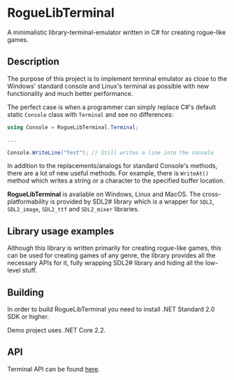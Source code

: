 # RogueLibTerminal

A minimalistic library-terminal-emulator written in C# for creating rogue-like games.

## Description

The purpose of this project is to implement terminal emulator as close to the Windows' standard console and Linux's terminal as possible with new functionality and much better performance.

The perfect case is when a programmer can simply replace C#'s default static `Console` class with `Terminal` and see no differences:

```csharp
using Console = RogueLibTerminal.Terminal;

...

Console.WriteLine("Test"); // Still writes a line into the console
```

In addition to the replacements/analogs for standard Console's methods, there are a lot of new useful methods. For example, there is `WriteAt()` method which writes a string or a character to the specified buffer location.

**RogueLibTerminal** is available on Windows, Linux and MacOS. The cross-platformability is provided by SDL2# library which is a wrapper for `SDL2`, `SDL2_image`, `SDL2_ttf` and `SDL2_mixer` libraries.

## Library usage examples

Although this library is written primarily for creating rogue-like games, this can be used for creating games of any genre, the library provides all the necessary APIs for it, fully wrapping SDL2# library and hiding all the low-level stuff.

## Building

In order to build RogueLibTerminal you need to install .NET Standard 2.0 SDK or higher.

Demo project uses .NET Core 2.2.

## API

Terminal API can be found [here](TerminalAPI.md).
